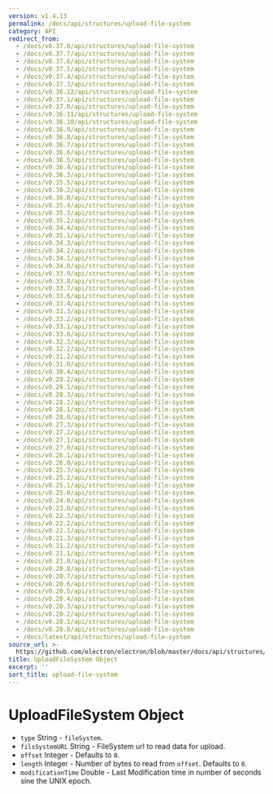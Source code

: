 ```yaml
---
version: v1.4.13
permalink: /docs/api/structures/upload-file-system
category: API
redirect_from:
  - /docs/v0.37.8/api/structures/upload-file-system
  - /docs/v0.37.7/api/structures/upload-file-system
  - /docs/v0.37.6/api/structures/upload-file-system
  - /docs/v0.37.5/api/structures/upload-file-system
  - /docs/v0.37.4/api/structures/upload-file-system
  - /docs/v0.37.3/api/structures/upload-file-system
  - /docs/v0.36.12/api/structures/upload-file-system
  - /docs/v0.37.1/api/structures/upload-file-system
  - /docs/v0.37.0/api/structures/upload-file-system
  - /docs/v0.36.11/api/structures/upload-file-system
  - /docs/v0.36.10/api/structures/upload-file-system
  - /docs/v0.36.9/api/structures/upload-file-system
  - /docs/v0.36.8/api/structures/upload-file-system
  - /docs/v0.36.7/api/structures/upload-file-system
  - /docs/v0.36.6/api/structures/upload-file-system
  - /docs/v0.36.5/api/structures/upload-file-system
  - /docs/v0.36.4/api/structures/upload-file-system
  - /docs/v0.36.3/api/structures/upload-file-system
  - /docs/v0.35.5/api/structures/upload-file-system
  - /docs/v0.36.2/api/structures/upload-file-system
  - /docs/v0.36.0/api/structures/upload-file-system
  - /docs/v0.35.4/api/structures/upload-file-system
  - /docs/v0.35.3/api/structures/upload-file-system
  - /docs/v0.35.2/api/structures/upload-file-system
  - /docs/v0.34.4/api/structures/upload-file-system
  - /docs/v0.35.1/api/structures/upload-file-system
  - /docs/v0.34.3/api/structures/upload-file-system
  - /docs/v0.34.2/api/structures/upload-file-system
  - /docs/v0.34.1/api/structures/upload-file-system
  - /docs/v0.34.0/api/structures/upload-file-system
  - /docs/v0.33.9/api/structures/upload-file-system
  - /docs/v0.33.8/api/structures/upload-file-system
  - /docs/v0.33.7/api/structures/upload-file-system
  - /docs/v0.33.6/api/structures/upload-file-system
  - /docs/v0.33.4/api/structures/upload-file-system
  - /docs/v0.33.3/api/structures/upload-file-system
  - /docs/v0.33.2/api/structures/upload-file-system
  - /docs/v0.33.1/api/structures/upload-file-system
  - /docs/v0.33.0/api/structures/upload-file-system
  - /docs/v0.32.3/api/structures/upload-file-system
  - /docs/v0.32.2/api/structures/upload-file-system
  - /docs/v0.31.2/api/structures/upload-file-system
  - /docs/v0.31.0/api/structures/upload-file-system
  - /docs/v0.30.4/api/structures/upload-file-system
  - /docs/v0.29.2/api/structures/upload-file-system
  - /docs/v0.29.1/api/structures/upload-file-system
  - /docs/v0.28.3/api/structures/upload-file-system
  - /docs/v0.28.2/api/structures/upload-file-system
  - /docs/v0.28.1/api/structures/upload-file-system
  - /docs/v0.28.0/api/structures/upload-file-system
  - /docs/v0.27.3/api/structures/upload-file-system
  - /docs/v0.27.2/api/structures/upload-file-system
  - /docs/v0.27.1/api/structures/upload-file-system
  - /docs/v0.27.0/api/structures/upload-file-system
  - /docs/v0.26.1/api/structures/upload-file-system
  - /docs/v0.26.0/api/structures/upload-file-system
  - /docs/v0.25.3/api/structures/upload-file-system
  - /docs/v0.25.2/api/structures/upload-file-system
  - /docs/v0.25.1/api/structures/upload-file-system
  - /docs/v0.25.0/api/structures/upload-file-system
  - /docs/v0.24.0/api/structures/upload-file-system
  - /docs/v0.23.0/api/structures/upload-file-system
  - /docs/v0.22.3/api/structures/upload-file-system
  - /docs/v0.22.2/api/structures/upload-file-system
  - /docs/v0.22.1/api/structures/upload-file-system
  - /docs/v0.21.3/api/structures/upload-file-system
  - /docs/v0.21.2/api/structures/upload-file-system
  - /docs/v0.21.1/api/structures/upload-file-system
  - /docs/v0.21.0/api/structures/upload-file-system
  - /docs/v0.20.8/api/structures/upload-file-system
  - /docs/v0.20.7/api/structures/upload-file-system
  - /docs/v0.20.6/api/structures/upload-file-system
  - /docs/v0.20.5/api/structures/upload-file-system
  - /docs/v0.20.4/api/structures/upload-file-system
  - /docs/v0.20.3/api/structures/upload-file-system
  - /docs/v0.20.2/api/structures/upload-file-system
  - /docs/v0.20.1/api/structures/upload-file-system
  - /docs/v0.20.0/api/structures/upload-file-system
  - /docs/latest/api/structures/upload-file-system
source_url: >-
  https://github.com/electron/electron/blob/master/docs/api/structures/upload-file-system.md
title: UploadFileSystem Object
excerpt: ''
sort_title: upload-file-system
---
```

# UploadFileSystem Object

*   `type` String - `fileSystem`.
*   `filsSystemURL` String - FileSystem url to read data for upload.
*   `offset` Integer - Defaults to `0`.
*   `length` Integer - Number of bytes to read from `offset`. Defaults to `0`.
*   `modificationTime` Double - Last Modification time in number of seconds sine the UNIX epoch.
